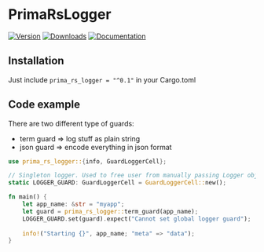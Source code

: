 # PrimaRsLogger

[![Version](https://img.shields.io/crates/v/prima_rs_logger.svg)](https://crates.io/crates/prima_rs_logger)
[![Downloads](https://img.shields.io/crates/d/prima_rs_logger.svg)](https://crates.io/crates/prima_rs_logger)
[![Documentation](https://img.shields.io/badge/docs-latest-blue.svg)](https://docs.rs/prima_rs_logger)

## Installation

Just include `prima_rs_logger = "^0.1"` in your Cargo.toml

## Code example

There are two different type of guards:
- term guard => log stuff as plain string
- json guard => encode everything in json format

```rust
use prima_rs_logger::{info, GuardLoggerCell};

// Singleton logger. Used to free user from manually passing Logger objects around.
static LOGGER_GUARD: GuardLoggerCell = GuardLoggerCell::new();

fn main() {
    let app_name: &str = "myapp";
    let guard = prima_rs_logger::term_guard(app_name);
    LOGGER_GUARD.set(guard).expect("Cannot set global logger guard");
    
    info!("Starting {}", app_name; "meta" => "data");
}
```
